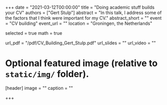 +++
date = "2021-03-12T00:00:00"
title = "Doing academic stuff builds your CV"
authors = ["Gert Stulp"]
abstract = "In this talk, I address some of the factors that I think were important for my CV."
abstract_short = ""
event = "CV building"
event_url = ""
location = "Groningen, the Netherlands"

selected = true
math = true

url_pdf = "/pdf/CV_Building_Gert_Stulp.pdf"
url_slides = ""
url_video = ""


# Optional featured image (relative to `static/img/` folder).
[header]
image = ""
caption = ""

+++

